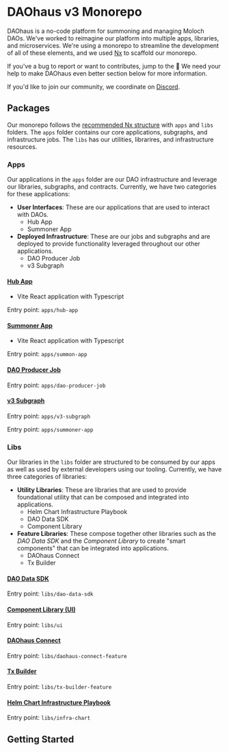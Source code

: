 # DAOhaus v3 Monorepo

DAOhaus is a no-code platform for summoning and managing Moloch DAOs. We've worked to reimagine our platform into multiple apps, libraries, and microservices. We're using a monorepo to streamline the development of all of these elements, and we used [Nx](https://nx.dev) to scaffold our monorepo.

If you've a bug to report or want to contributes, jump to the 🙏 We need your help to make DAOhaus even better section below for more information.

If you'd like to join our community, we coordinate on [Discord](https://discord.gg/gWH4vt3tWE).

## Packages

Our monorepo follows the [recommended Nx structure](https://nx.dev/structure/applications-and-libraries) with `apps` and `libs` folders. The `apps` folder contains our core applications, subgraphs, and infrastructure jobs. The `libs` has our utilities, librarires, and infrastructure resources.

### Apps

Our applications in the `apps` folder are our DAO infrastructure and leverage our libraries, subgraphs, and contracts. Currently, we have two categories for these applications:

- **User Interfaces**: These are our applications that are used to interact with DAOs.
  - Hub App
  - Summoner App
- **Deployed Infrastructure**: These are our jobs and subgraphs and are deployed to provide functionality leveraged throughout our other applications.
  - DAO Producer Job
  - v3 Subgraph

#### [Hub App](./apps/hub-app)

- Vite React application with Typescript

Entry point: `apps/hub-app`

#### [Summoner App](./apps/summon-app/)

- Vite React application with Typescript

Entry point: `apps/summon-app`

#### [DAO Producer Job](./apps/dao-producer-job)

Entry point: `apps/dao-producer-job`

#### [v3 Subgraph](./apps/v3-subgraph/)

Entry point: `apps/v3-subgraph`

Entry point: `apps/summoner-app`

### Libs

Our libraries in the `libs` folder are structured to be consumed by our apps as well as used by external developers using our tooling. Currently, we have three categories of libraries:

- **Utility Libraries**: These are libraries that are used to provide foundational utility that can be composed and integrated into applications.
  - Helm Chart Infrastructure Playbook
  - DAO Data SDK
  - Component Library
- **Feature Libraries**: These compose together other libraries such as the _DAO Data SDK_ and the _Component Library_ to create "smart components" that can be integrated into applications.
  - DAOhaus Connect
  - Tx Builder

#### [DAO Data SDK](./libs/dao-data-sdk)

Entry point: `libs/dao-data-sdk`

#### [Component Library (UI)](./libs/ui)

Entry point: `libs/ui`

#### [DAOhaus Connect](./libs/daohaus-connect-feature)

Entry point: `libs/daohaus-connect-feature`

#### [Tx Builder](./libs/tx-builder-feature)

Entry point: `libs/tx-builder-feature`

#### [Helm Chart Infrastructure Playbook](./libs/infra-chart)

Entry point: `libs/infra-chart`

## Getting Started
